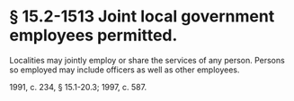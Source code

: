 # § 15.2-1513 Joint local government employees permitted.

<p>Localities may jointly employ or share the services of any person. Persons so employed may include officers as well as other employees.</p><p>1991, c. 234, § 15.1-20.3; 1997, c. 587.</p>